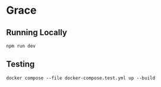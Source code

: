 # Grace

## Running Locally

```shell
npm run dev
```

## Testing

```shell
docker compose --file docker-compose.test.yml up --build
```
